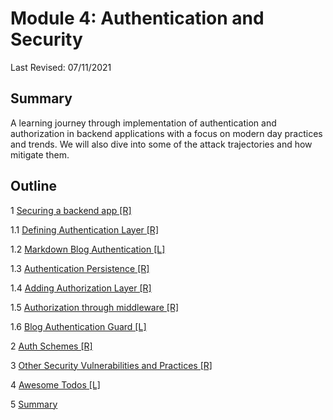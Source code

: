 # Module 4: Authentication and Security

Last Revised: 07/11/2021

## Summary

A learning journey through implementation of authentication and authorization in backend applications with a focus on modern day practices and trends. We will also dive into some of the attack trajectories and how mitigate them.

## Outline

1 [Securing a backend app [R]](./r1-securing-backend-app/README.md)

1.1 [Defining Authentication Layer [R]](./r1.1-defining-authentication-layer/README.md)

1.2 [Markdown Blog Authentication [L]](./r1.2-md-blog-auth/README.md)

1.3 [Authentication Persistence [R]](./r1.3-authentication-persistence/README.md)

1.4 [Adding Authorization Layer [R]](./r1.4-adding-authorization-layer/README.md)

1.5 [Authorization through middleware [R]](./r1.5-authorization-through-middleware/README.md)

1.6 [Blog Authentication Guard [L]](./r1.6-blog-auth-guard/README.md)

2 [Auth Schemes [R]](./r2-auth-schemes/README.md)

3 [Other Security Vulnerabilities and Practices [R]](./r3-other-security-vulnerabilities-practices/README.md)

4 [Awesome Todos [L]](./r4-awesome-todos-lab/README.md)

5 [Summary](./r5-summary/README.md)